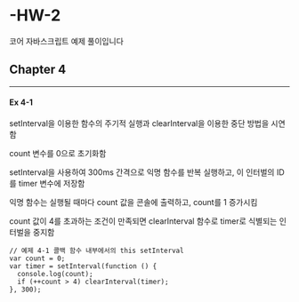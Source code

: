 # -HW-2
코어 자바스크립트 예제 풀이입니다

## Chapter 4
---
#### Ex 4-1
setInterval을 이용한 함수의 주기적 실행과 clearInterval을 이용한 중단 방법을 시연함

count 변수를 0으로 초기화함

setInterval을 사용하여 300ms 간격으로 익명 함수를 반복 실행하고, 이 인터벌의 ID를 timer 변수에 저장함

익명 함수는 실행될 때마다 count 값을 콘솔에 출력하고, count를 1 증가시킴

count 값이 4를 초과하는 조건이 만족되면 clearInterval 함수로 timer로 식별되는 인터벌을 중지함

```
// 예제 4-1 콜백 함수 내부에서의 this setInterval
var count = 0;
var timer = setInterval(function () {
  console.log(count);
  if (++count > 4) clearInterval(timer);
}, 300);

```




